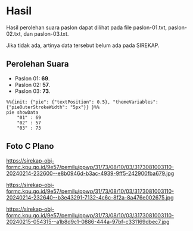 # Hasil

Hasil perolehan suara paslon dapat dilihat pada file paslon-01.txt, paslon-02.txt, dan paslon-03.txt.

Jika tidak ada, artinya data tersebut belum ada pada SIREKAP.

## Perolehan Suara

 * Paslon 01: **69**.
 * Paslon 02: **57**.
 * Paslon 03: **73**.

```mermaid
%%{init: {"pie": {"textPosition": 0.5}, "themeVariables": {"pieOuterStrokeWidth": "5px"}} }%%
pie showData
    "01" : 69
    "02" : 57
    "03" : 73
```
## Foto C Plano

https://sirekap-obj-formc.kpu.go.id/9e57/pemilu/ppwp/31/73/08/10/03/3173081003110-20240214-232600--e8b0946d-b3ac-4939-9ff5-242900fba679.jpg

https://sirekap-obj-formc.kpu.go.id/9e57/pemilu/ppwp/31/73/08/10/03/3173081003110-20240214-232640--b3e43291-7132-4c6c-8f2a-8a476e002675.jpg

https://sirekap-obj-formc.kpu.go.id/9e57/pemilu/ppwp/31/73/08/10/03/3173081003110-20240215-054315--a1b8d9c1-0886-444a-97bf-c331169dbec7.jpg
